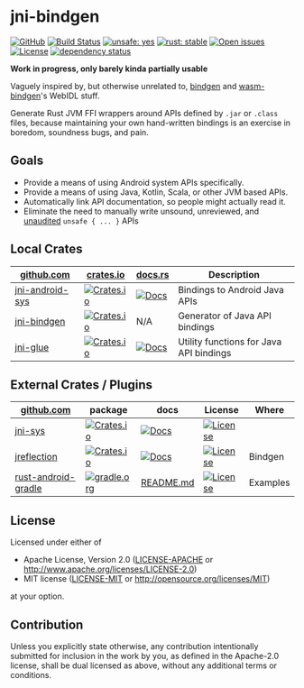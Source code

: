 # jni-bindgen

[![GitHub](https://img.shields.io/github/stars/MaulingMonkey/jni-bindgen.svg?label=GitHub&style=social)](https://github.com/MaulingMonkey/jni-bindgen)
[![Build Status](https://github.com/MaulingMonkey/jni-bindgen/workflows/Rust/badge.svg)](https://github.com/MaulingMonkey/jni-bindgen/actions?query=workflow%3Arust)
[![unsafe: yes](https://img.shields.io/github/search/MaulingMonkey/jni-bindgen/unsafe%2bextension%3Ars?color=yellow&label=unsafe)](https://github.com/MaulingMonkey/jni-bindgen/search?q=unsafe+extension%3Ars)
[![rust: stable](https://img.shields.io/badge/rust-stable-yellow.svg)](https://gist.github.com/MaulingMonkey/c81a9f18811079f19326dac4daa5a359#minimum-supported-rust-versions-msrv)
[![Open issues](https://img.shields.io/github/issues-raw/MaulingMonkey/jni-bindgen.svg)](https://github.com/MaulingMonkey/jni-bindgen/issues)
[![License](https://img.shields.io/crates/l/jni-bindgen.svg)](https://github.com/MaulingMonkey/jni-bindgen)
[![dependency status](https://deps.rs/repo/github/MaulingMonkey/jni-bindgen/status.svg)](https://deps.rs/repo/github/MaulingMonkey/jni-bindgen)
<!--
[![Build Status](https://travis-ci.org/MaulingMonkey/jni-bindgen.svg)](https://travis-ci.org/MaulingMonkey/jni-bindgen)
-->

**Work in progress, only barely kinda partially usable**

Vaguely inspired by, but otherwise unrelated to, [bindgen](https://github.com/rust-lang/rust-bindgen) and
[wasm-bindgen](https://github.com/rustwasm/wasm-bindgen)'s WebIDL stuff.

Generate Rust JVM FFI wrappers around APIs defined by `.jar` or `.class` files, because maintaining your own
hand-written bindings is an exercise in boredom, soundness bugs, and pain.

## Goals

* Provide a means of using Android system APIs specifically.
* Provide a means of using Java, Kotlin, Scala, or other JVM based APIs.
* Automatically link API documentation, so people might actually read it.
* Eliminate the need to manually write unsound, unreviewed, and [unaudited](https://github.com/dpc/crev) `unsafe { ... }` APIs

## Local Crates

| [github.com](https://github.com)                                                                      | [crates.io](https://crates.io)                                                                                | [docs.rs](https://docs.rs)                                                                | Description |
| ----------------------------------------------------------------------------------------------------- | ------------------------------------------------------------------------------------------------------------- | ----------------------------------------------------------------------------------------- | ----------- |
| [jni-android-sys](https://github.com/MaulingMonkey/jni-bindgen/tree/master/jni-android-sys)           | [![Crates.io](https://img.shields.io/crates/v/jni-android-sys.svg)](https://crates.io/crates/jni-android-sys) | [![Docs](https://docs.rs/jni-android-sys/badge.svg)](https://docs.rs/jni-android-sys/)    | Bindings to Android Java APIs
| [jni-bindgen](https://github.com/MaulingMonkey/jni-bindgen/tree/master/jni-bindgen)                   | [![Crates.io](https://img.shields.io/crates/v/jni-bindgen.svg)](https://crates.io/crates/jni-bindgen)         | N/A                                                                                       | Generator of Java API bindings
| [jni-glue](https://github.com/MaulingMonkey/jni-bindgen/tree/master/jni-glue)                         | [![Crates.io](https://img.shields.io/crates/v/jni-glue.svg)](https://crates.io/crates/jni-glue)               | [![Docs](https://docs.rs/jni-glue/badge.svg)](https://docs.rs/jni-glue/)                  | Utility functions for Java API bindings

## External Crates / Plugins

| [github.com](https://github.com) | package | docs | License | Where |
| -------------------------------- | ------- | ---- | ------- | ----- |
| [jni-sys](https://github.com/sfackler/rust-jni-sys) | [![Crates.io](https://img.shields.io/crates/v/jni-sys.svg)](https://crates.io/crates/jni-sys) | [![Docs](https://docs.rs/jni-sys/badge.svg)](https://docs.rs/jni-sys/) | [![License](https://img.shields.io/crates/l/jni-sys.svg)](https://github.com/sfackler/rust-jni-sys/blob/master/README.md#license)
| [jreflection](https://github.com/MaulingMonkey/jreflection) | [![Crates.io](https://img.shields.io/crates/v/jreflection.svg)](https://crates.io/crates/jreflection) | [![Docs](https://docs.rs/jreflection/badge.svg)](https://docs.rs/jreflection/) | [![License](https://img.shields.io/crates/l/jreflection.svg)](https://github.com/MaulingMonkey/jreflection/blob/master/Readme.md#license) | Bindgen
| [rust-android-gradle](https://github.com/mozilla/rust-android-gradle) | [![gradle.org](https://img.shields.io/maven-metadata/v/https/plugins.gradle.org/m2/org/mozilla/rust-android-gradle/rust-android/org.mozilla.rust-android-gradle.rust-android.gradle.plugin/maven-metadata.xml.svg?label=gradle.org&colorB=brightgreen)](https://plugins.gradle.org/plugin/org.mozilla.rust-android-gradle.rust-android)   | [README.md](https://github.com/mozilla/rust-android-gradle/blob/master/README.md) | [![License](https://img.shields.io/github/license/mozilla/rust-android-gradle)](https://github.com/MaulingMonkey/rust-android-gradle/blob/master/LICENSE) | Examples

## License

Licensed under either of

* Apache License, Version 2.0 ([LICENSE-APACHE](LICENSE-APACHE) or http://www.apache.org/licenses/LICENSE-2.0)
* MIT license ([LICENSE-MIT](LICENSE-MIT) or http://opensource.org/licenses/MIT)

at your option.

## Contribution

Unless you explicitly state otherwise, any contribution intentionally submitted
for inclusion in the work by you, as defined in the Apache-2.0 license, shall be
dual licensed as above, without any additional terms or conditions.

<!-- https://doc.rust-lang.org/1.4.0/complement-project-faq.html#why-dual-mit/asl2-license? -->
<!-- https://rust-lang-nursery.github.io/api-guidelines/necessities.html#crate-and-its-dependencies-have-a-permissive-license-c-permissive -->
<!-- https://choosealicense.com/licenses/apache-2.0/ -->
<!-- https://choosealicense.com/licenses/mit/ -->

